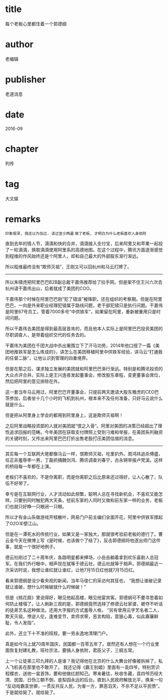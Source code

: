 # title
每个老板心里都住着一个郭德纲

# author
老编辑

# publisher
老道消息

# date
2016-09

# chapter
列传

# tag
大文娱

# remarks
`印象很深, 我还以为加过. 读过至少两遍`
`做了老板, 才明白为什么老板喜欢人身依附`


直到去年的情人节，滴滴和快的合并，滴滴接入支付宝，后来阿里又和苹果一起投了一轮滴滴，换取滴滴使用阿里系的高德地图。在这个过程中，腾讯方面逐渐感觉到程维的作风始终还是个阿里人，却和自己最大的外部股东渐行渐远。

所以程维最终没有“欺师灭祖”，王刚又可以回杭州和马云打牌了。

---

所以朱啸虎把阿里巴巴B2B副总裁干嘉伟推荐给了拉手网。但是架不住王兴六次去杭州请干嘉伟出山，后者就成了美团的COO。

干嘉伟那个时候在阿里巴巴刚“犯了错误”被降职，还在组织的考察期。但是在阿里巴巴，一向是外来职业经理犯错属于路线问题，老干部犯错只是执行问题。干嘉伟是阿里67号员工，管着7000多号“中供铁军”，如果留在阿里，重新被重用只是时间问题。

所以干嘉伟去美团是得到最高层首肯的，而且他本人实际上是阿里巴巴投资美团的尽职调查人，是带着组织交代的任务去的。

干嘉伟为美团在千团大战中杀出重围立下了汗马功劳，2014年他口授了一篇《美团地推铁军是怎么练成的》，讲怎么在美团移植阿里中供铁军经验，讲马云“打通我的任督二脉”，让他认识到管理的四重境界。

但是在那之后，谋求独立发展的美团就和阿里巴巴渐行渐远。特别是和腾讯投资的大众点评合并。实际上是王兴连夜发起董事会，修改股东章程，变更董事会席位，然后把阿里的意见排除在外。

这一套当年马云用过，阿里巴巴开董事会，只提前两天邀请大股东雅虎的CEO巴茨参加，后者坐十几个小时的飞机到杭州，根本来不及任何准备，只好马云说什么就是什么。

但是把从阿里身上学会的都用到阿里身上，这是欺师灭祖啊！

之后阿里战略投资部的人就对美团就“恨之入骨”。阿里对美团的决策已经超出了理性追求回报的范畴。今年美团在获取支付牌照上受到刁难和举报，在美团系列融资的关键时刻，又传出来阿里巴巴打折出售老股打压美团估值的消息。

---

其实每一个互联网大佬都像马云一样，恨欺师灭祖，吃里扒外。周鸿祎追杀傅盛，任正非羞辱李一男，丁磊抓捕魏剑鸿、腾讯调查刘春宁，古永锵举报卢梵溪。这样的桥段每一年都在上演。

老板们不喜欢的，不是你离职，而是你离职之后比原来还过得好，让人心散了，队伍不好带了。

幸亏是在互联网行业，人才流动如此频繁，聪明人总在寻找新机会，不喜欢又能怎样。只要别同时触犯两大天条，挖前东家的人同时又做和前东家一样的业务，老板们也就只好睁一只眼闭一只眼。

所以才有金山系做游戏开枝散叶，网易门户前主编们全面开花，阿里中供铁军撑起了O2O半壁江山。

但是在一潭死水的传统行业，如果又是一家独大，那就很考验前老板的德行了。曹云金今天在微博上写《是时候，也该做个了结了》，反击郭德纲将他逐出师门这件事，就是一个很好地例子。

德云社刚过了二十周年庆，各路明星都来捧场，小岳岳躺着拿到欢乐喜剧人总冠军。在我们外行眼中，相声现在就等于德云社，德云社就等于相声。郭德纲最近一次采访时说，我想让谁红就让谁红，让他7月15日红他就7月15日红。

看来郭德纲是没少看央视的新闻，当年马俊仁的采访何其狂也，
“我想让谁破记录就让谁破，想什么时候破就什么时候破！”

但是《桃花扇》里说得好，眼见他起高楼，眼见他宴宾客。郭德纲可不要寻思着如何防止楼塌了。让人刷新三观的是，郭德纲竟然选择了修德云社家谱，褫夺不听话的徒弟艺名这种做法。还用大字报的方式羞辱人格，
“另有曾用云字艺名者二人，欺天灭祖，悖逆人伦，逢难变节，卖师求荣，恶言构陷，意狠心毒，似此寡廉鲜耻，令人发指”。

此外，还立下十不准的班规，要一劳永逸地清理门户。

真是如今马上就70周年国庆，民国都一百零五年了。居然还有人想在一个行业里面恢复封建礼教，班社宗法，要搞人身依附，君臣父子，三纲五常。

上一个让徒弟三叩九拜的人是谁？我记得他在北京的什么大舞台好像被拆掉了，私人飞机丢在那里也不敢开了。
我还记得《霸王别姬》里面有一袁四爷，特别赏识程蝶衣，送他一盒首饰，要和他做红颜知己。寒来暑往，秋收冬藏，袁四爷历经大清、民国、日伪三朝不倒，是梨园永远的后台。直到人民政府解放北平，换来一句
“反动戏霸袁世卿，一贯反共反人民，为害一方，罪恶滔天，不杀不足以平民愤”。
于是就给毙了。就给毙了。